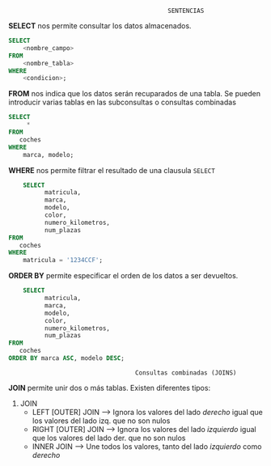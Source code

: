                                                 SENTENCIAS
                                              
**SELECT** nos permite consultar los datos almacenados.

```SQL
SELECT
    <nombre_campo> 
FROM
    <nombre_tabla>
WHERE 
    <condicion>;
```

**FROM** nos indica que los datos serán recuparados de una tabla. Se pueden introducir varias tablas en las subconsultas o consultas combinadas


```SQL
SELECT
     *
FROM
   coches
WHERE 
    marca, modelo;
```

**WHERE** nos permite filtrar el resultado de una clausula `SELECT`

```SQL
    SELECT 
          matricula, 
          marca,
          modelo,
          color,
          numero_kilometros,
          num_plazas 
FROM 
   coches
WHERE 
    matricula = '1234CCF';
```

**ORDER BY** permite especificar el orden de los datos a ser devueltos.

```SQL
    SELECT 
          matricula, 
          marca,
          modelo,
          color,
          numero_kilometros,
          num_plazas 
FROM 
   coches
ORDER BY marca ASC, modelo DESC;
```
                                       Consultas combinadas (JOINS)

**JOIN** permite unir dos o más tablas. Existen diferentes tipos:

1. JOIN
   - LEFT  [OUTER] JOIN --> Ignora los valores del lado _derecho_ igual que los valores del lado izq. que no son nulos
   - RIGHT [OUTER] JOIN --> Ignora los valores del lado _izquierdo_ igual que los valores del lado der. que no son nulos
   - INNER JOIN         --> Une todos los valores, tanto del lado _izquierdo_ como _derecho_

